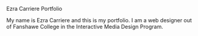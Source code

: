 Ezra Carriere Portfolio

My name is Ezra Carriere and this is my portfolio. I am a web designer out of Fanshawe College in the Interactive Media Design Program.
